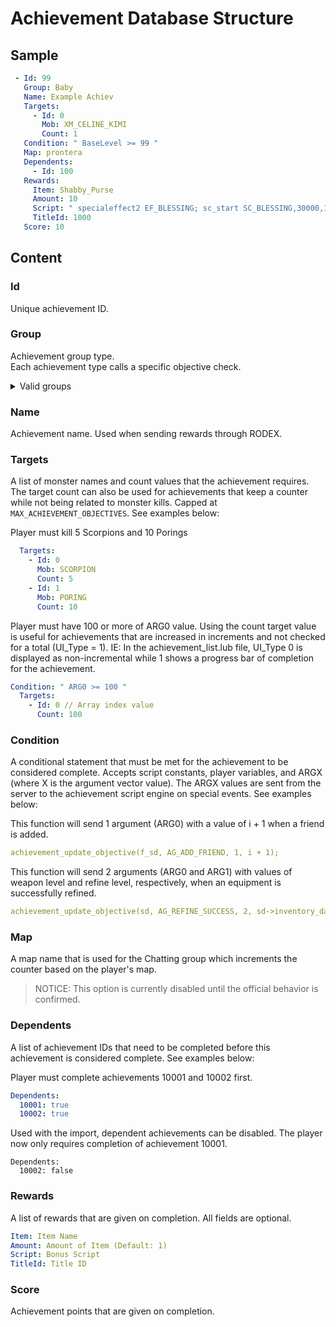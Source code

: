 <!--
//===== rAthena Documentation ================================
//= Achievement Database Structure
//===== By: ==================================================
//= rAthena Dev Team
//===== Last Updated: ========================================
//= 20200220
//===== Description: =========================================
//= Explanation of the achievements_db.yml file and structure.
//============================================================
-->

# Achievement Database Structure
## Sample
```yml
 - Id: 99                  
   Group: Baby            
   Name: Example Achiev
   Targets:            
     - Id: 0
       Mob: XM_CELINE_KIMI
       Count: 1
   Condition: " BaseLevel >= 99 "
   Map: prontera
   Dependents:
     - Id: 100
   Rewards:
     Item: Shabby_Purse
     Amount: 10
     Script: " specialeffect2 EF_BLESSING; sc_start SC_BLESSING,30000,10; "
     TitleId: 1000
   Score: 10
```
## Content
### Id
Unique achievement ID.

### Group
Achievement group type.  
Each achievement type calls a specific objective check.  
<details class="card">
  <summary>Valid groups</summary>
  <div class="card-body">
    <ul>
      <li><code>None</code> - Can be used for custom achievements that are given through a script with no trigger events.</li>
      <li><code>Add_Friend</code> - Triggered when a player adds a friend.</li>
      <li><code>Adventure</code> - Does not trigger automatically. These are triggered by the achievementcomplete script command.</li>
      <li><code>Baby</code> - Triggered when a player becomes a baby job.</li>
      <li><code>Battle</code> - Triggered when a player kills a monster.</li>
      <li><code>Chatting</code> - Aegis uses this when talking to a NPC. These are triggered by the achievementupdate script command.</li>
      <li><code>Chatting_Count</code> - Triggered when a player has a chatroom open and others join.</li>
      <li><code>Chatting_Create</code> - Triggered when a player creates a chatroom.</li>
      <li><code>Chatting_Dying</code> - Triggered when a player creates a chatroom and dies with it open.</li>
      <li><code>Eat</code> - Unknown.</li>
      <li><code>Get_Item</code> - Triggered when a player gets an item that has a specific sell value.</li>
      <li><code>Get_Zeny</code> - Triggered when a player gets a specific amount of zeny at once.</li>
      <li><code>Goal_Achieve</code> - Triggered when a player's achievement rank levels up.</li>
      <li><code>Goal_Level</code> - Triggered when a player's base level or job level changes.</li>
      <li><code>Goal_Status</code> - Triggered when a player's base stats changes.</li>
      <li><code>Job_Change</code> - Triggered when a player's job changes.</li>
      <li><code>Marry</code> - Triggered when two players get married.</li>
      <li><code>Party</code> - Triggered when a player creates a party.</li>
      <li><code>Enchant_Fail</code> - Triggered when a player fails to refine an equipment.</li>
      <li><code>Enchant_Success</code> - Triggered when a player successfully refines an equipment.</li>
      <li><code>Spend_Zeny</code> - Triggered when a player spends any amount of zeny on vendors.</li>
      <li><code>Taming</code> - Triggered when a player tames a monster.</li>
    </ul>
  </div>
</details>


### Name
Achievement name. Used when sending rewards through RODEX.

### Targets
A list of monster names and count values that the achievement requires. The target count can also be used for achievements that keep a counter while not being related to monster kills. Capped at `MAX_ACHIEVEMENT_OBJECTIVES`. See examples below:

Player must kill 5 Scorpions and 10 Porings
```yml
  Targets:
    - Id: 0
      Mob: SCORPION
      Count: 5
    - Id: 1
      Mob: PORING
      Count: 10
```

Player must have 100 or more of ARG0 value. Using the count target value is useful for achievements that are increased in increments and not checked for a total (UI_Type = 1). IE: In the achievement_list.lub file, UI_Type 0 is displayed as non-incremental while 1 shows a progress bar of completion for the achievement.
```yml
Condition: " ARG0 >= 100 "
  Targets:
    - Id: 0 // Array index value
      Count: 100
```

### Condition
A conditional statement that must be met for the achievement to be considered complete. Accepts script constants, player variables, and ARGX (where X is the argument vector value). The ARGX values are sent from the server to the achievement script engine on special events. See examples below:

This function will send 1 argument (ARG0) with a value of i + 1 when a friend is added.
```yml
achievement_update_objective(f_sd, AG_ADD_FRIEND, 1, i + 1);
```

This function will send 2 arguments (ARG0 and ARG1) with values of weapon level and refine level, respectively, when an equipment is successfully refined.
```yml
achievement_update_objective(sd, AG_REFINE_SUCCESS, 2, sd->inventory_data[i]->wlv, sd->inventory.u.items_inventory[i].refine);
```

### Map
A map name that is used for the Chatting group which increments the counter based on the player's map.  
> NOTICE: This option is currently disabled until the official behavior is confirmed.

### Dependents
A list of achievement IDs that need to be completed before this achievement is considered complete. See examples below:

Player must complete achievements 10001 and 10002 first.
```yml
Dependents:
  10001: true
  10002: true
```

Used with the import, dependent achievements can be disabled. The player now only requires completion of achievement 10001.
```
Dependents:
  10002: false
```

### Rewards
A list of rewards that are given on completion. All fields are optional.
```yml
Item: Item Name
Amount: Amount of Item (Default: 1)
Script: Bonus Script
TitleId: Title ID
```

### Score
Achievement points that are given on completion.
